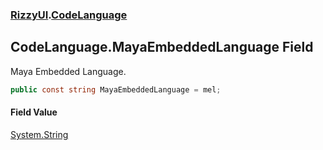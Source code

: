### [RizzyUI](RizzyUI 'RizzyUI').[CodeLanguage](RizzyUI.CodeLanguage 'RizzyUI.CodeLanguage')

## CodeLanguage.MayaEmbeddedLanguage Field

Maya Embedded Language.

```csharp
public const string MayaEmbeddedLanguage = mel;
```

#### Field Value
[System.String](https://docs.microsoft.com/en-us/dotnet/api/System.String 'System.String')